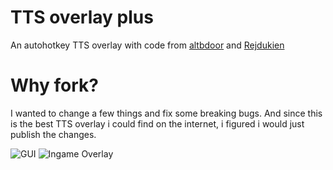 # TTS overlay plus

An autohotkey TTS overlay with code from [altbdoor](https://github.com/altbdoor/ahk-tts) and [Rejdukien](https://github.com/Rejdukien/autohotkey-tts-overlay)

# Why fork?
I wanted to change a few things and fix some breaking bugs.
And since this is the best TTS overlay i could find on the internet, i figured i would just publish the changes.

![GUI](img/gui.png)
![Ingame Overlay](img/overlay.png)

